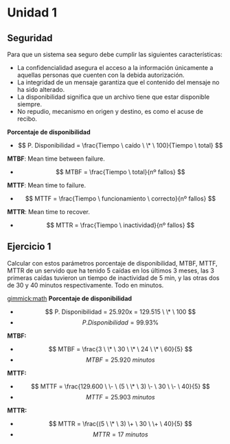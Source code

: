 
Unidad 1
========

Seguridad
------------

Para que un sistema sea seguro debe cumplir las siguientes características:

 * La confidencialidad asegura el acceso a la información únicamente a aquellas personas que cuenten con la debida autorización.
 * La integridad de un mensaje garantiza que el contenido del mensaje no ha sido alterado.
 * La disponibilidad significa que un archivo tiene que estar disponible siempre.
 * No repudio, mecanismo en origen y destino, es como el acuse de recibo.



**Porcentaje de disponibilidad**

* $$ P. Disponibilidad = \frac{Tiempo \ caído \ \* \ 100}{Tiempo \ total} $$

**MTBF**: Mean time between failure.
 
 * $$ MTBF = \frac{Tiempo \ total}{nº fallos} $$
 
**MTTF**: Mean time to failure.
 
 * $$ MTTF = \frac{Tiempo \ funcionamiento \ correcto}{nº fallos} $$
 
**MTTR**: Mean time to recover.
 
 * $$ MTTR = \frac{Tiempo \ inactividad}{nº fallos} $$

Ejercicio 1
------------

 Calcular con estos parámetros porcentaje de disponibilidad, MTBF, MTTF, MTTR de un servido que ha tenido 5 caídas en los
 últimos 3 meses, las 3 primeras caídas tuvieron un tiempo de inactividad de 5 min, y las otras dos de 30 y 40 minutos
 respectivamente. Todo en minutos.


[gimmick:math]()
**Porcentaje de disponibilidad**

 * $$ P. Disponibilidad = 25.920x =  129.515 \ \* \ 100 $$
 * $$ P. Disponibilidad = 99.93 \% $$

**MTBF:** 


 * $$ MTBF = \frac{3 \ \* \ 30 \ \* \ 24 \ \* \ 60}{5} $$
 * $$ MTBF = 25.920 \ minutos $$


**MTTF:**

 * $$ MTTF = \frac{129.600 \ \- \ (5 \ \* \ 3) \- \ 30 \ \- \ 40}{5} $$
 * $$ MTTF = 25.903 \ minutos $$

**MTTR:**

 * $$ MTTR = \frac{(5 \ \* \ 3) \+ \ 30 \ \+ \ 40}{5} $$
 * $$ MTTR = 17 \ minutos $$
